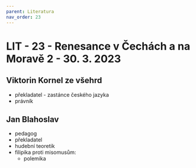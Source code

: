 ```yaml
---
parent: Literatura
nav_order: 23
---
```

# LIT - 23 - Renesance v Čechách a na Moravě 2 - 30. 3. 2023
## Viktorin Kornel ze všehrd
- překladatel - zastánce českého jazyka
- právník

## Jan Blahoslav
- pedagog
- překladatel
- hudební teoretik
- filipika proti misomusům:
	- polemika